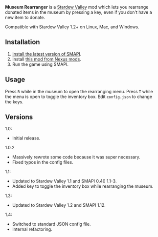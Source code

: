 **Museum Rearranger** is a [Stardew Valley](http://stardewvalley.net/) mod which lets you rearrange
donated items in the museum by pressing a key, even if you don't have a new item to donate.

Compatible with Stardew Valley 1.2+ on Linux, Mac, and Windows.

## Installation
1. [Install the latest version of SMAPI](https://github.com/Pathoschild/SMAPI/releases).
2. Install [this mod from Nexus mods](http://www.nexusmods.com/stardewvalley/mods/428).
3. Run the game using SMAPI.

## Usage
Press `R` while in the museum to open the rearranging menu. Press `T` while the menu is open to
toggle the inventory box. Edit `config.json` to change the keys.

## Versions
1.0:
* Initial release.

1.0.2
* Massively rewrote some code because it was super necessary.
* Fixed typos in the config files.

1.1:
* Updated to Stardew Valley 1.1 and SMAPI 0.40 1.1-3.
* Added key to toggle the inventory box while rearranging the museum.

1.3:
* Updated to Stardew Valley 1.2 and SMAPI 1.12.

1.4:
* Switched to standard JSON config file.
* Internal refactoring.
